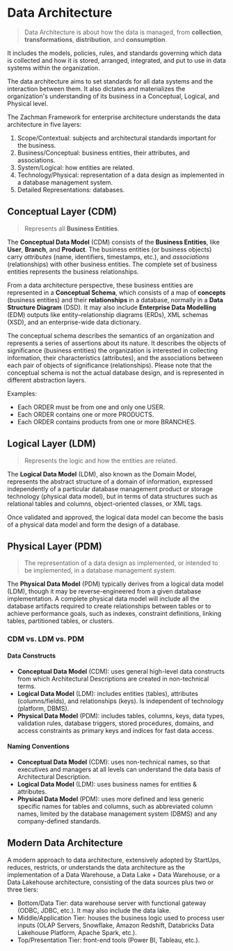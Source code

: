 # Data Architecture
>
> Data Architecture is about how the data is managed, from **collection**, **transformations**, **distribution**, and **consumption**.

It includes the models, policies, rules, and standards governing which data is collected and how it is stored, arranged, integrated, and put to use in data systems within the organization.

The data architecture aims to set standards for all data systems and the interaction between them. It also dictates and materializes the organization's understanding of its business in a Conceptual, Logical, and Physical level.

The Zachman Framework for enterprise architecture understands the data architecture in five layers:

1. Scope/Contextual: subjects and architectural standards important for the business.
2. Business/Conceptual: business entities, their attributes, and associations.
3. System/Logical: how entities are related.
4. Technology/Physical: representation of a data design as implemented in a database management system.
5. Detailed Representations: databases.

## Conceptual Layer (CDM)
>
> Represents all **Business Entities**.

The **Conceptual Data Model** (CDM) consists of the **Business Entities**, like **User**, **Branch**, and **Product**. The business entities (or business objects) carry *attributes* (name, identifiers, timestamps, etc.), and *associations* (relationships) with other business entities.
The complete set of business entities represents the business relationships.

From a data architecture perspective, these business entities are represented in a **Conceptual Schema**, which consists of a map of **concepts** (business entities) and their **relationships** in a database, normally in a **Data Structure Diagram** (DSD). It may also include **Enterprise Data Modelling** (EDM) outputs like entity–relationship diagrams (ERDs), XML schemas (XSD), and an enterprise-wide data dictionary.

The conceptual schema describes the semantics of an organization and represents a series of assertions about its nature. It describes the objects of significance (business entities) the organization is interested in collecting information, their characteristics (attributes), and the associations between each pair of objects of significance (relationships). Please note that the conceptual schema is not the actual database design, and is represented in different abstraction layers.

Examples:

- Each ORDER must be from one and only one USER.
- Each ORDER contains one or more PRODUCTS.
- Each ORDER contains products from one or more BRANCHES.

## Logical Layer (LDM)
>
> Represents the logic and how the entities are related.

The **Logical Data Model** (LDM), also known as the Domain Model, represents the abstract structure of a domain of information, expressed independently of a particular database management product or storage technology (physical data model), but in terms of data structures such as relational tables and columns, object-oriented classes, or XML tags.

Once validated and approved, the logical data model can become the basis of a physical data model and form the design of a database.

## Physical Layer (PDM)
>
> The representation of a data design as implemented, or intended to be implemented, in a database management system.

The **Physical Data Model** (PDM) typically derives from a logical data model (LDM), though it may be reverse-engineered from a given database implementation. A complete physical data model will include all the database artifacts required to create relationships between tables or to achieve performance goals, such as indexes, constraint definitions, linking tables, partitioned tables, or clusters.

### CDM vs. LDM vs. PDM

#### Data Constructs

- **Conceptual Data Model** (CDM): uses general high-level data constructs from which Architectural Descriptions are created in non-technical terms.
- **Logical Data Model** (LDM): includes entities (tables), attributes (columns/fields), and relationships (keys). Is independent of technology (platform, DBMS).
- **Physical Data Model** (PDM):  includes tables, columns, keys, data types, validation rules, database triggers, stored procedures, domains, and access constraints as primary keys and indices for fast data access.

#### Naming Conventions

- **Conceptual Data Model** (CDM): uses non-technical names, so that executives and managers at all levels can understand the data basis of Architectural Description.
- **Logical Data Model** (LDM): uses business names for entities & attributes.
- **Physical Data Model** (PDM): uses more defined and less generic specific names for tables and columns, such as abbreviated column names, limited by the database management system (DBMS) and any company-defined standards.

## Modern Data Architecture

A modern approach to data architecture, extensively adopted by StartUps, reduces, restricts, or understands the data architecture as the implementation of a Data Warehouse, a Data Lake + Data Warehouse, or a Data Lakehouse architecture, consisting of the data sources plus two or three tiers:

- Bottom/Data Tier: data warehouse server with functional gateway (ODBC, JDBC, etc.). It may also include the data lake.
- Middle/Application Tier: houses the business logic used to process user inputs (OLAP Servers, Snowflake, Amazon Redshift, Databricks Data Lakehouse Platform, Apache Spark, etc.).
- Top/Presentation Tier: front-end tools (Power BI, Tableau, etc.).
